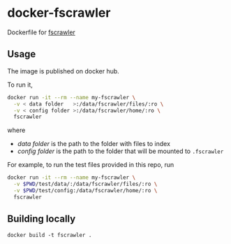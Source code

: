# docker-fscrawler
Dockerfile for [fscrawler](https://github.com/dadoonet/fscrawler)

## Usage
The image is published on docker hub.

To run it,
```bash
docker run -it --rm --name my-fscrawler \
  -v < data folder   >:/data/fscrawler/files/:ro \
  -v < config folder >:/data/fscrawler/home/:ro \
  fscrawler
```
where
* *data folder* is the path to the folder with files to index
* *config folder* is the path to the folder that will be mounted to `.fscrawler`

For example, to run the test files provided in this repo, run

```bash
docker run -it --rm --name my-fscrawler \
  -v $PWD/test/data/:/data/fscrawler/files/:ro \
  -v $PWD/test/config:/data/fscrawler/home/:ro \
  fscrawler
```

## Building locally
  ```
  docker build -t fscrawler .
  ```
